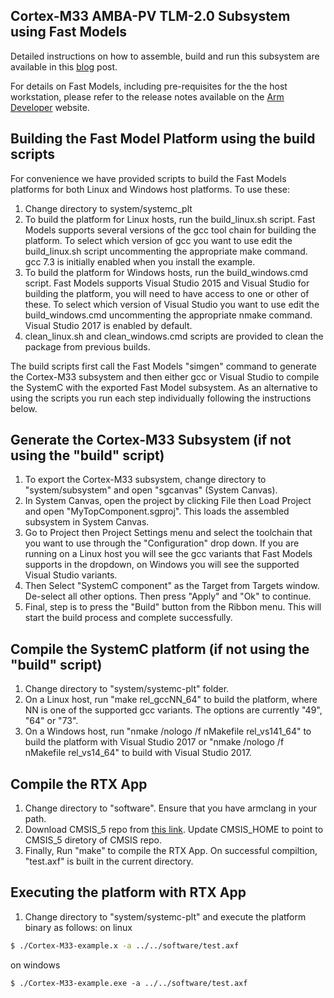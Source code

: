 ## Cortex-M33 AMBA-PV TLM-2.0 Subsystem using Fast Models

Detailed instructions on how to assemble, build and run this subsystem are available
in this [blog](https://community.arm.com/developer/tools-software/tools/b/tools-software-ides-blog/posts/cortex-m33-systemc-subsystem-using-fast-models) post.

For details on Fast Models, including pre-requisites for the the host workstation, please refer to the release notes available on the [Arm Developer](https://developer.arm.com/tools-and-software/simulation-models/fast-models/release-history) website.

## Building the Fast Model Platform using the build scripts

For convenience we have provided scripts to build the Fast Models platforms for both Linux and Windows host platforms.  To use these:

1. Change directory to system/systemc_plt
2. To build the platform for Linux hosts, run the build_linux.sh script. Fast Models supports several versions of the gcc tool chain for building the platform.  To select which version of gcc you want to use edit the build_linux.sh script uncommenting the appropriate make command.  gcc 7.3 is initially enabled when you install the example.
3. To build the platform for Windows hosts, run the build_windows.cmd script. Fast Models supports Visual Studio 2015 and Visual Studio for building the platform, you will need to have access to one or other of these. To select which version of Visual Studio you want to use edit the build_windows.cmd uncommenting the appropriate nmake command. Visual Studio 2017 is enabled by default.
4. clean_linux.sh and clean_windows.cmd scripts are provided to clean the package from previous builds.

The build scripts first call the Fast Models "simgen" command to generate the Cortex-M33 subsystem and then either gcc or Visual Studio to compile the SystemC with the exported Fast Model subsystem. As an alternative to using the scripts you run each step individually following the instructions below.

## Generate the Cortex-M33 Subsystem (if not using the "build" script)

1. To export the Cortex-M33 subsystem, change directory to "system/subsystem" and open "sgcanvas" (System Canvas).
2. In System Canvas, open the project by clicking File then Load Project and open "MyTopComponent.sgproj". This loads the assembled subsystem in System Canvas.
3. Go to Project then Project Settings menu and select the toolchain that you want to use through  the "Configuration" drop down. If you are running on a Linux host you will see the gcc variants that Fast Models supports in the dropdown, on Windows you will see the supported Visual Studio variants.
4. Then Select "SystemC component" as the Target from Targets window. De-select all other options. Then press "Apply" and "Ok" to continue.
5. Final, step is to press the "Build" button from the Ribbon menu. This will start the build process and complete successfully.

## Compile the SystemC platform (if not using the "build" script)

1. Change directory to "system/systemc-plt" folder.
2. On a Linux host, run "make rel_gccNN_64" to build the platform, where NN is one of the supported gcc variants.  The options are currently "49", "64" or "73".
3. On a Windows host, run "nmake /nologo /f nMakefile rel_vs141_64" to build the platform with Visual Studio 2017 or "nmake /nologo /f nMakefile rel_vs14_64" to build with Visual Studio 2017.

## Compile the RTX App

1. Change directory to "software". Ensure that you have armclang in your path.
2. Download CMSIS\_5 repo from [this link](https://github.com/ARM-software/CMSIS_5). Update CMSIS\_HOME to point to CMSIS\_5 diretory of CMSIS repo.
2. Finally, Run "make" to compile the RTX App. On successful compiltion, "test.axf" is built in the current directory.

## Executing the platform with RTX App

1. Change directory to "system/systemc-plt" and execute the platform binary as follows:
on linux
```bash
$ ./Cortex-M33-example.x -a ../../software/test.axf
```
on windows
```
$ ./Cortex-M33-example.exe -a ../../software/test.axf
```

